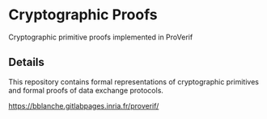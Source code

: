 # Cryptographic Proofs

Cryptographic primitive proofs implemented in ProVerif

## Details

This repository contains formal representations of cryptographic primitives and formal proofs of data exchange protocols.

https://bblanche.gitlabpages.inria.fr/proverif/
